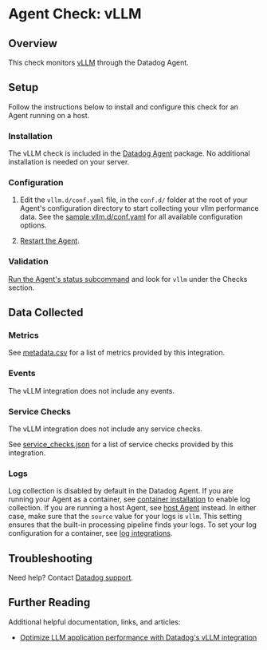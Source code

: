 # Agent Check: vLLM

## Overview

This check monitors [vLLM][1] through the Datadog Agent.

## Setup

Follow the instructions below to install and configure this check for an Agent running on a host.

### Installation

The vLLM check is included in the [Datadog Agent][2] package.
No additional installation is needed on your server.

### Configuration

1. Edit the `vllm.d/conf.yaml` file, in the `conf.d/` folder at the root of your Agent's configuration directory to start collecting your vllm performance data. See the [sample vllm.d/conf.yaml][3] for all available configuration options.

2. [Restart the Agent][4].

### Validation

[Run the Agent's status subcommand][5] and look for `vllm` under the Checks section.

## Data Collected

### Metrics

See [metadata.csv][6] for a list of metrics provided by this integration.

### Events

The vLLM integration does not include any events.

### Service Checks

The vLLM integration does not include any service checks.

See [service_checks.json][7] for a list of service checks provided by this integration.

### Logs

Log collection is disabled by default in the Datadog Agent. If you are running your Agent as a container, see [container installation][10] to enable log collection. If you are running a host Agent, see [host Agent][11] instead.
In either case, make sure that the `source` value for your logs is `vllm`. This setting ensures that the built-in processing pipeline finds your logs. To set your log configuration for a container, see [log integrations][12].

## Troubleshooting

Need help? Contact [Datadog support][9].

## Further Reading
Additional helpful documentation, links, and articles:
- [Optimize LLM application performance with Datadog's vLLM integration][13]


[1]: https://docs.vllm.ai/en/stable/
[2]: /account/settings/agent/latest
[3]: https://github.com/DataDog/integrations-core/blob/master/vllm/datadog_checks/vllm/data/conf.yaml.example
[4]: https://docs.datadoghq.com/agent/guide/agent-commands/#start-stop-and-restart-the-agent
[5]: https://docs.datadoghq.com/agent/guide/agent-commands/#agent-status-and-information
[6]: https://github.com/DataDog/integrations-core/blob/master/vllm/metadata.csv
[7]: https://github.com/DataDog/integrations-core/blob/master/vllm/assets/service_checks.json
[9]: https://docs.datadoghq.com/help/
[10]: https://docs.datadoghq.com/containers/docker/log/?tab=containerinstallation#installation
[11]: https://docs.datadoghq.com/containers/docker/log/?tab=hostagent#installation
[12]: https://docs.datadoghq.com/containers/docker/log/?tab=dockerfile#log-integrations
[13]: https://www.datadoghq.com/blog/vllm-integration/

